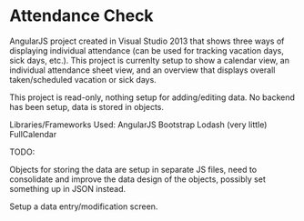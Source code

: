 # Attendance Check

AngularJS project created in Visual Studio 2013 that shows three ways of displaying individual attendance (can be used for tracking 
vacation days, sick days, etc.).  This project is currenlty setup to show a calendar view, an individual attendance sheet view, and an
overview that displays overall taken/scheduled vacation or sick days.  

This project is read-only, nothing setup for adding/editing data.  No backend has been setup, data is stored in objects.

Libraries/Frameworks Used:
AngularJS
Bootstrap
Lodash (very little)
FullCalendar


TODO:

Objects for storing the data are setup in separate JS files, need to consolidate and improve the data design of the objects, 
possibly set something up in JSON instead.

Setup a data entry/modification screen.
